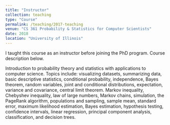 ```yaml
---
title: "Instructor"
collection: teaching
type: "Course"
permalink: /teaching/2017-teaching
venue: "CS 361 Probability & Statistics for Computer Scientists"
date: 2018
location: "University of Illinois"
---
```


I taught this course as an instructor before joining the PhD program. Course description below.

Introduction to probability theory and statistics with applications to computer science. Topics include: visualizing datasets, summarizing data, basic descriptive statistics, conditional probability, independence, Bayes theorem, random variables, joint and conditional distributions, expectation, variance and covariance, central limit theorem. Markov inequality, Chebyshev inequality, law of large numbers, Markov chains, simulation, the PageRank algorithm, populations and sampling, sample mean, standard error, maximum likelihood estimation, Bayes estimation, hypothesis testing, confidence intervals, linear regression, principal component analysis, classification, and decision trees.
